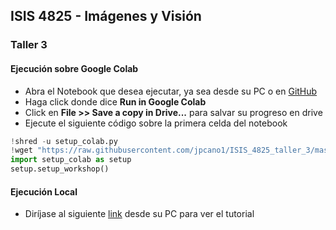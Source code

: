 ## **ISIS 4825 - Imágenes y Visión**
### **Taller 3**
#### **Ejecución sobre Google Colab**
- Abra el Notebook que desea ejecutar, ya sea desde su PC o en [GitHub](https://github.com/jpcano1/ISIS_4825_taller_3.git)
- Haga click donde dice **Run in Google Colab**
- Click en **File >> Save a copy in Drive...** para salvar su progreso en drive
- Ejecute el siguiente código sobre la primera celda del notebook
```python
!shred -u setup_colab.py
!wget "https://raw.githubusercontent.com/jpcano1/ISIS_4825_taller_3/master/setup_colab.py" -O setup_colab.py
import setup_colab as setup
setup.setup_workshop()
```

#### **Ejecución Local**
- Diríjase al siguiente [link](https://janakiev.com/blog/jupyter-virtual-envs/) desde su PC para ver el tutorial
